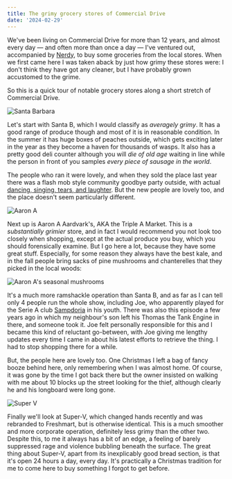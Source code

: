 ```yaml
---
title: The grimy grocery stores of Commercial Drive
date: '2024-02-29'
---
```


We've been living on Commercial Drive for more than 12 years, and almost every day — and often more than once a day — I've ventured out, accompanied by [Nerdy](../nerdy), to buy some groceries from the local stores. When we first came here I was taken aback by just how grimy these stores were: I don't think they have got any cleaner, but I have probably grown accustomed to the grime.

So this is a quick tour of notable grocery stores along a short stretch of Commercial Drive.

![Santa Barbara](/images/commercial-stores/santa-b.jpeg)

Let's start with Santa B, which I would classify as _averagely grimy_. It has a good range of produce though and most of it is in reasonable condition. In the summer it has huge boxes of peaches outside, which gets exciting later in the year as they become a haven for thousands of wasps. It also has a pretty good deli counter although you will _die of old age_ waiting in line while the person in front of you samples _every piece of sausage in the world_.

The people who ran it were lovely, and when they sold the place last year there was a flash mob style community goodbye party outside, with actual [dancing, singing, tears, and laughter](https://jaksview3.ca/2023/01/31/farewell-to-santa-barbara-market/). But the new people are lovely too, and the place doesn't seem particularly different.

![Aaron A](/images/commercial-stores/aaron-a.jpeg)

Next up is Aaron A Aardvark's, AKA the Triple A Market. This is a _substantially grimier_ store, and in fact I would recommend you not look too closely when shopping, except at the actual produce you buy, which you should forensically examine. But I go here a lot, because they have some great stuff. Especially, for some reason they always have the best kale, and in the fall people bring sacks of pine mushrooms and chanterelles that they picked in the local woods:

![Aaron A's seasonal mushrooms](/images/commercial-stores/aaron-a-mushrooms.jpeg)

It's a much more ramshackle operation than Santa B, and as far as I can tell only 4 people run the whole show, including Joe, who apparently played for the Serie A club [Sampdoria](https://en.wikipedia.org/wiki/UC_Sampdoria) in his youth. There was also this episode a few years ago in which my neighbour's son left his Thomas the Tank Engine in there, and someone took it. Joe felt personally responsible for this and I became this kind of reluctant go-between, with Joe giving me lengthy updates every time I came in about his latest efforts to retrieve the thing. I had to stop shopping there for a while.

But, the people here are lovely too. One Christmas I left a bag of fancy booze behind here, only remembering when I was almost home. Of course, it was gone by the time I got back there but the owner insisted on walking with me about 10 blocks up the street looking for the thief, although clearly he and his longboard were long gone.

![Super V](/images/commercial-stores/super-v.jpeg)

Finally we'll look at Super-V, which changed hands recently and was rebranded to Freshmart, but is otherwise identical. This is a much smoother and more corporate operation, definitely less grimy than the other two. Despite this, to me it always has a bit of an edge, a feeling of barely suppressed rage and violence bubbling beneath the surface. The great thing about Super-V, apart from its inexplicably good bread section, is that it's open 24 hours a day, every day. It's practically a Christmas tradition for me to come here to buy something I forgot to get before.
